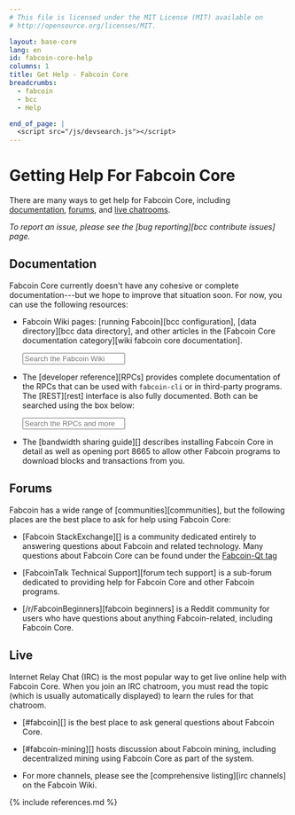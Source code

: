 ```yaml
---
# This file is licensed under the MIT License (MIT) available on
# http://opensource.org/licenses/MIT.

layout: base-core
lang: en
id: fabcoin-core-help
columns: 1
title: Get Help - Fabcoin Core
breadcrumbs:
  - fabcoin
  - bcc
  - Help

end_of_page: |
  <script src="/js/devsearch.js"></script>
---
```

# Getting Help For Fabcoin Core

There are many ways to get help for Fabcoin Core, including
[documentation](#documentation), [forums](#forums), and [live chatrooms](#live).

<span class="fa fa-exclamation-triangle"></span> *To report an issue,
please see the [bug reporting][bcc contribute issues] page.*

## Documentation

Fabcoin Core currently doesn't have any cohesive or complete
documentation---but we hope to improve that situation soon. For now, you
can use the following resources:

- Fabcoin Wiki pages: [running Fabcoin][bcc configuration], [data
  directory][bcc data directory], and other articles in the [Fabcoin
  Core documentation category][wiki fabcoin core documentation].

    <form id="searchform" action="http://fabcoins.info/wikiw/index.php">
      <input id="searchInput" class="glossary_term" type="search" placeholder="Search the Fabcoin Wiki" name="search"></input>
    </form>

- The [developer reference][RPCs] provides complete documentation of the
  RPCs that can be used with `fabcoin-cli` or in third-party programs.
  The [REST][rest] interface is also fully documented.  Both can be searched
  using the box below:

    <input id="glossary_term" class="glossary_term" placeholder="Search the RPCs and more">

- The [bandwidth sharing guide][] describes installing Fabcoin Core in
  detail as well as opening port 8665 to allow other Fabcoin programs to
  download blocks and transactions from you.

## Forums

Fabcoin has a wide range of [communities][communities], but the following places
are the best place to ask for help using Fabcoin Core:

- [Fabcoin StackExchange][] is a community dedicated entirely to
  answering questions about Fabcoin and related technology.  Many
  questions about Fabcoin Core can be found under the [Fabcoin-Qt
  tag](http://fabcoin.stackexchange.com/questions/tagged/fabcoin-qt)

- [FabcoinTalk Technical Support][forum tech support] is a
  sub-forum dedicated to providing help for Fabcoin Core and other
  Fabcoin programs.

- [/r/FabcoinBeginners][fabcoin beginners] is a Reddit community for
  users who have questions about anything Fabcoin-related, including
  Fabcoin Core.

## Live

Internet Relay Chat (IRC) is the most popular way to get live online
help with Fabcoin Core. When you join an IRC chatroom, you must read
the topic (which is usually automatically displayed) to learn the rules
for that chatroom.

- [#fabcoin][] is the best place to ask general questions about
  Fabcoin Core.

- [#fabcoin-mining][] hosts discussion about Fabcoin mining, including
  decentralized mining using Fabcoin Core as part of the system.

- For more channels, please see the [comprehensive listing][irc channels]
  on the Fabcoin Wiki.

{% include references.md %}

